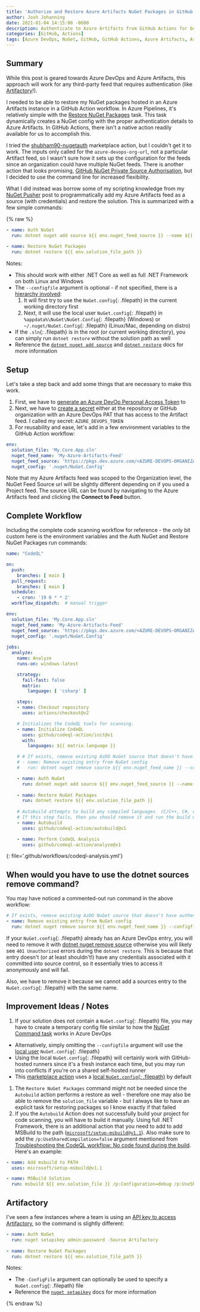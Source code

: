 ```yaml
---
title: 'Authorize and Restore Azure Artifacts NuGet Packages in GitHub Actions'
author: Josh Johanning
date: 2021-01-04 14:15:00 -0600
description: Authenticate to Azure Artifacts from GitHub Actions for builds and code scanning workflows
categories: [GitHub, Actions]
tags: [Azure DevOps, NuGet, GitHub, GitHub Actions, Azure Artifacts, Artifactory, CodeQL]
---
```


## Summary

While this post is geared towards Azure DevOps and Azure Artifacts, this approach will work for any third-party feed that requires authentication (like [Artifactory](#artifactory)!).

I needed to be able to restore my NuGet packages hosted in an Azure Artifacts instance in a GitHub Action workflow. In Azure Pipelines, it's relatively simple with the [Restore NuGet Packages](https://docs.microsoft.com/en-us/azure/devops/pipelines/packages/nuget-restore?view=azure-devops) task. This task dynamically creates a NuGet config with the proper authentication details to Azure Artifacts. In GitHub Actions, there isn't a native action readily available for us to accomplish this. 

I tried the [shubham90-nugetauth](https://github.com/marketplace/actions/shubham90-nugetauth) marketplace action, but I couldn't get it to work. The inputs only called for the `azure-devops-org-url`, not a particular Artifact feed, so I wasn't sure how it sets up the configuration for the feeds since an organization could have multiple NuGet feeds. There is another action that looks promising, [GitHub NuGet Private Source Authorisation](https://github.com/marketplace/actions/github-nuget-private-source-authorisation), but I decided to use the command line for increased flexibility.

What I did instead was borrow some of my scripting knowledge from my [NuGet Pusher](/posts/nuget-pusher-script/) post to programmatically add my Azure Artifacts feed as a source (with credentials) and restore the solution. This is summarized with a few simple commands:

{% raw %}

```yaml
- name: Auth NuGet
  run: dotnet nuget add source ${{ env.nuget_feed_source }} --name ${{ env.nuget_feed_name }} --username az --password ${{ secrets.AZURE_DEVOPS_TOKEN }} --configfile ${{ env.nuget_config }}
  
- name: Restore NuGet Packages
  run: dotnet restore ${{ env.solution_file_path }}
```

Notes:
- This should work with either .NET Core as well as full .NET Framework on both Linux and Windows
- The `--configfile` argument is optional - if not specified, there is a [hierarchy involved](https://docs.microsoft.com/en-us/nuget/consume-packages/configuring-nuget-behavior):
    1. It will first try to use the `NuGet.config`{: .filepath} in the current working directory first
    2. Next, it will use the local user `NuGet.config`{: .filepath} in `%appdata%\NuGet\NuGet.Config`{: .filepath} (Windows) or `~/.nuget/NuGet.Config`{: .filepath} (Linux/Mac, depending on distro)
- If the `.sln`{: .filepath} is in the root (or current working directory), you can simply run `dotnet restore` without the solution path as well
- Reference the [`dotnet nuget add source`](https://docs.microsoft.com/en-us/dotnet/core/tools/dotnet-nuget-add-source) and [`dotnet restore`](https://docs.microsoft.com/en-us/dotnet/core/tools/dotnet-restore) docs for more information

## Setup

Let's take a step back and add some things that are necessary to make this work.

1. First, we have to [generate an Azure DevOp Personal Access Token](https://docs.microsoft.com/en-us/azure/devops/organizations/accounts/use-personal-access-tokens-to-authenticate?view=azure-devops&tabs=Windows#create-a-pat) to 
1. Next, we have to [create a secret](https://docs.github.com/en/actions/security-guides/encrypted-secrets) either at the repository or GitHub organization with an Azure DevOps PAT that has access to the Artifact feed. I called my secret: `AZURE_DEVOPS_TOKEN`
2. For reusability and ease, let's add in a few environment variables to the GitHub Action workflow:

```yaml
env:
  solution_file: 'My.Core.App.sln'
  nuget_feed_name: 'My-Azure-Artifacts-Feed'
  nuget_feed_source: 'https://pkgs.dev.azure.com/<AZURE-DEVOPS-ORGANIZATION>/_packaging/<MY-AZURE-ARTIFACTS-FEED>/nuget/v3/index.json'
  nuget_config: '.nuget/NuGet.Config'
```

Note that my Azure Artifacts feed was scoped to the Organization level, the NuGet Feed Source url will be slightly different depending on if you used a Project feed. The source URL can be found by navigating to the Azure Artifacts feed and clicking the **Connect to Feed** button.

## Complete Workflow

Including the complete code scanning workflow for reference - the only bit custom here is the environment variables and the Auth NuGet and Restore NuGet Packages run commands:

```yaml
name: "CodeQL"

on:
  push:
    branches: [ main ]
  pull_request:
    branches: [ main ]
  schedule:
    - cron: '19 0 * * 2'
  workflow_dispatch:  # manual trigger

env:
  solution_file: 'My.Core.App.sln'
  nuget_feed_name: 'My-Azure-Artifacts-Feed'
  nuget_feed_source: 'https://pkgs.dev.azure.com/<AZURE-DEVOPS-ORGANIZATION>/_packaging/<MY-AZURE-ARTIFACTS-FEED>/nuget/v3/index.json'
  nuget_config: '.nuget/NuGet.Config'
  
jobs:
  analyze:
    name: Analyze
    runs-on: windows-latest

    strategy:
      fail-fast: false
      matrix:
        language: [ 'csharp' ]

    steps:
    - name: Checkout repository
      uses: actions/checkout@v2

    # Initializes the CodeQL tools for scanning.
    - name: Initialize CodeQL
      uses: github/codeql-action/init@v1
      with:
        languages: ${{ matrix.language }}

    # # If exists, remove existing AzDO NuGet source that doesn't have authentication
    # - name: Remove existing entry from NuGet config
    #   run: dotnet nuget remove source ${{ env.nuget_feed_name }} --configfile ${{ env.nuget_config }}

    - name: Auth NuGet
      run: dotnet nuget add source ${{ env.nuget_feed_source }} --name ${{ env.nuget_feed_name }} --username az --password ${{ secrets.AZURE_DEVOPS_TOKEN }} --configfile ${{ env.nuget_config }}
     
    - name: Restore NuGet Packages
      run: dotnet restore ${{ env.solution_file_path }}
    
    # Autobuild attempts to build any compiled languages  (C/C++, C#, or Java).
    # If this step fails, then you should remove it and run the build manually (see below)
    - name: Autobuild
      uses: github/codeql-action/autobuild@v1

    - name: Perform CodeQL Analysis
      uses: github/codeql-action/analyze@v1
```
{: file='.github/workflows/codeql-analysis.yml'}

## When would you have to use the dotnet sources remove command?

You may have noticed a commented-out run command in the above workflow:

```yaml
# If exists, remove existing AzDO NuGet source that doesn't have authentication
- name: Remove existing entry from NuGet config
  run: dotnet nuget remove source ${{ env.nuget_feed_name }} --configfile ${{ env.nuget_config }}
```

If your `NuGet.config`{: .filepath} already has an Azure DevOps entry, you will need to remove it with [dotnet nuget remove source](https://docs.microsoft.com/en-us/dotnet/core/tools/dotnet-nuget-remove-source) otherwise you will likely see `401 Unauthorized` errors during the `dotnet restore`. This is because that entry doesn't (or at least shouldn't!) have any credentials associated with it committed into source control, so it essentially tries to access it anonymously and will fail.

Also, we have to remove it because we cannot add a sources entry to the `NuGet.config`{: .filepath} with the same name.

## Improvement Ideas / Notes

1. If your solution does not contain a `NuGet.config`{: .filepath} file, you may have to create a temporary config file similar to how the [NuGet Command task](https://github.com/microsoft/azure-pipelines-tasks/blob/master/Tasks/NuGetCommandV2/nugetrestore.ts#L136) works in Azure DevOps
  - Alternatively, simply omitting the `--configfile` argument will use the [local user](https://docs.microsoft.com/en-us/nuget/consume-packages/configuring-nuget-behavior) `NuGet.config`{: .filepath}
  - Using the local `NuGet.config`{: .filepath} will certainly work with GitHub-hosted runners since it's a fresh instance each time, but you may run into conflicts if you're on a shared self-hosted runner
  - This [marketplace action](https://github.com/marketplace/actions/github-nuget-private-source-authorisation) uses a [local `NuGet.config`{: .filepath}](https://github.com/StirlingLabs/GithubNugetAuthAction/blob/main/action.sh#L25:L34) by default
1. The `Restore NuGet Packages` command might not be needed since the `Autobuild` action performs a restore as well - therefore one may also be able to remove the `solution_file` variable - but I always like to have an explicit task for restoring packages so I know exactly if that failed
1. If you the `Autobuild` Action does not successfully build your project for code scanning, you will have to build it manually. Using full .NET Framework, there is an additional action that you need to add to add MSBuild to the path ([`microsoft/setup-msbuild@v1.1`](https://github.com/marketplace/actions/setup-msbuild)). Also make sure to add the `/p:UseSharedCompilation=false` argument mentioned from [Troubleshooting the CodeQL workflow: No code found during the build](https://docs.github.com/en/free-pro-team@latest/github/finding-security-vulnerabilities-and-errors-in-your-code/troubleshooting-the-codeql-workflow#no-code-found-during-the-build). Here's an example:

```yaml
- name: Add msbuild to PATH
  uses: microsoft/setup-msbuild@v1.1

- name: MSBuild Solution
  run: msbuild ${{ env.solution_file }} /p:Configuration=debug /p:UseSharedCompilation=false
```

## Artifactory

I've seen a few instances where a team is using an [API key to access Artifactory](https://www.jfrog.com/confluence/display/JFROG/NuGet+Repositories#NuGetRepositories-NuGetAPIKeyAuthentication), so the command is slightly different:

```yaml
- name: Auth NuGet
  run: nuget setapikey admin:password -Source Artifactory
  
- name: Restore NuGet Packages
  run: dotnet restore ${{ env.solution_file_path }}
```

Notes:
- The `-ConfigFile` argument can optionally be used to specify a `NuGet.config`{: .filepath} file
- Reference the [`nuget setapikey`](https://docs.microsoft.com/en-us/nuget/reference/cli-reference/cli-ref-setapikey) docs for more information

{% endraw %}
